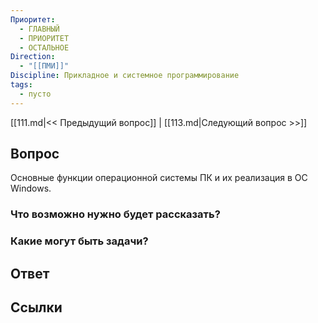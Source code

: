 ```yaml
---
Приоритет:
  - ГЛАВНЫЙ
  - ПРИОРИТЕТ
  - ОСТАЛЬНОЕ
Direction:
  - "[[ПМИ]]" 
Discipline: Прикладное и системное программирование 
tags:
  - пусто
---
```

[[111.md|<< Предыдущий вопрос]] | [[113.md|Следующий вопрос >>]]
## Вопрос

Основные функции операционной системы ПК и их реализация в ОС Windows.

### Что возможно нужно будет рассказать?

### Какие могут быть задачи?

## Ответ

## Ссылки
